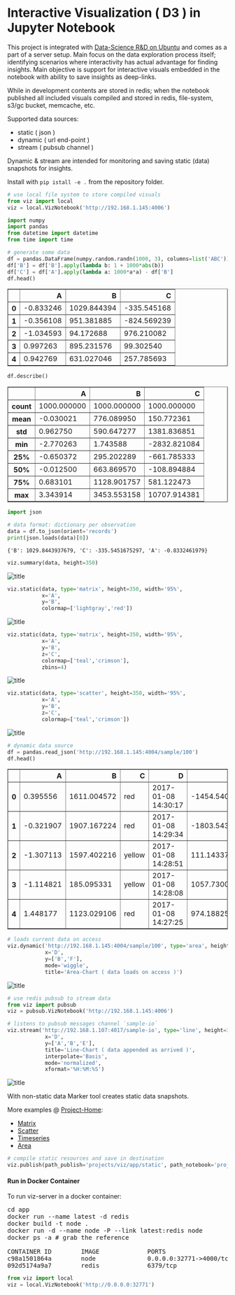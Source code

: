 
# Interactive Visualization ( D3 ) in Jupyter Notebook

This project is integrated with <a href="https://github.com/arcta/server-setup">Data-Science R&amp;D on Ubuntu</a> and comes as a part of a server setup. Main focus on the data exploration process itself; identifying scenarios where interactivity has actual advantage for finding insights. Main objective is support for interactive visuals embedded in the notebook with ability to save insights as deep-links.

While in development contents are stored in redis; when the notebook published all included visuals compiled and stored in redis, file-system, s3/gc bucket, memcache, etc.

Supported data sources:
* static ( json )
* dynamic ( url end-point )
* stream ( pubsub channel )

Dynamic & stream are intended for monitoring and saving static (data) snapshots for insights.

Install with `pip istall -e .` from the repository folder.

```python
# use local file system to store compiled visuals
from viz import local
viz = local.VizNotebook('http://192.168.1.145:4006')
```


```python
import numpy
import pandas
from datetime import datetime 
from time import time

# generate some data
df = pandas.DataFrame(numpy.random.randn(1000, 3), columns=list('ABC'))
df['B'] = df['B'].apply(lambda b: 1 + 1000*abs(b))
df['C'] = df['A'].apply(lambda a: 1000*a*a) - df['B']
df.head()
```




<div>
<table border="1" class="dataframe">
  <thead>
    <tr style="text-align: right;">
      <th></th>
      <th>A</th>
      <th>B</th>
      <th>C</th>
    </tr>
  </thead>
  <tbody>
    <tr>
      <th>0</th>
      <td>-0.833246</td>
      <td>1029.844394</td>
      <td>-335.545168</td>
    </tr>
    <tr>
      <th>1</th>
      <td>-0.356108</td>
      <td>951.381885</td>
      <td>-824.569239</td>
    </tr>
    <tr>
      <th>2</th>
      <td>-1.034593</td>
      <td>94.172688</td>
      <td>976.210082</td>
    </tr>
    <tr>
      <th>3</th>
      <td>0.997263</td>
      <td>895.231576</td>
      <td>99.302540</td>
    </tr>
    <tr>
      <th>4</th>
      <td>0.942769</td>
      <td>631.027046</td>
      <td>257.785693</td>
    </tr>
  </tbody>
</table>
</div>




```python
df.describe()
```




<div>
<table border="1" class="dataframe">
  <thead>
    <tr style="text-align: right;">
      <th></th>
      <th>A</th>
      <th>B</th>
      <th>C</th>
    </tr>
  </thead>
  <tbody>
    <tr>
      <th>count</th>
      <td>1000.000000</td>
      <td>1000.000000</td>
      <td>1000.000000</td>
    </tr>
    <tr>
      <th>mean</th>
      <td>-0.030021</td>
      <td>776.089950</td>
      <td>150.772361</td>
    </tr>
    <tr>
      <th>std</th>
      <td>0.962750</td>
      <td>590.647277</td>
      <td>1381.836851</td>
    </tr>
    <tr>
      <th>min</th>
      <td>-2.770263</td>
      <td>1.743588</td>
      <td>-2832.821084</td>
    </tr>
    <tr>
      <th>25%</th>
      <td>-0.650372</td>
      <td>295.202289</td>
      <td>-661.785333</td>
    </tr>
    <tr>
      <th>50%</th>
      <td>-0.012500</td>
      <td>663.869570</td>
      <td>-108.894884</td>
    </tr>
    <tr>
      <th>75%</th>
      <td>0.683101</td>
      <td>1128.901757</td>
      <td>581.122473</td>
    </tr>
    <tr>
      <th>max</th>
      <td>3.343914</td>
      <td>3453.553158</td>
      <td>10707.914381</td>
    </tr>
  </tbody>
</table>
</div>




```python
import json

# data format: dictionary per observation
data = df.to_json(orient='records')
print(json.loads(data)[0])
```

    {'B': 1029.8443937679, 'C': -335.5451675297, 'A': -0.8332461979}



```python
viz.summary(data, height=350)
```

![title](Screenshot-1.png)


```python
viz.static(data, type='matrix', height=350, width='95%',
           x='A',
           y='B',
           colormap=['lightgray','red'])
```

![title](Screenshot-2.png)


```python
viz.static(data, type='matrix', height=350, width='95%',
           x='A',
           y='B',
           z='C',
           colormap=['teal','crimson'],
           zbins=4)
```

![title](Screenshot-3.png)


```python
viz.static(data, type='scatter', height=350, width='95%',
           x='A',
           y='B',
           z='C',
           colormap=['teal','crimson'])
```

![title](Screenshot-4.png)


```python
# dynamic data source
df = pandas.read_json('http://192.168.1.145:4004/sample/100')
df.head()
```




<div>
<table border="1" class="dataframe">
  <thead>
    <tr style="text-align: right;">
      <th></th>
      <th>A</th>
      <th>B</th>
      <th>C</th>
      <th>D</th>
      <th>E</th>
    </tr>
  </thead>
  <tbody>
    <tr>
      <th>0</th>
      <td>0.395556</td>
      <td>1611.004572</td>
      <td>red</td>
      <td>2017-01-08 14:30:17</td>
      <td>-1454.540113</td>
    </tr>
    <tr>
      <th>1</th>
      <td>-0.321907</td>
      <td>1907.167224</td>
      <td>red</td>
      <td>2017-01-08 14:29:34</td>
      <td>-1803.543089</td>
    </tr>
    <tr>
      <th>2</th>
      <td>-1.307113</td>
      <td>1597.402216</td>
      <td>yellow</td>
      <td>2017-01-08 14:28:51</td>
      <td>111.143370</td>
    </tr>
    <tr>
      <th>3</th>
      <td>-1.114821</td>
      <td>185.095331</td>
      <td>yellow</td>
      <td>2017-01-08 14:28:08</td>
      <td>1057.730000</td>
    </tr>
    <tr>
      <th>4</th>
      <td>1.448177</td>
      <td>1123.029106</td>
      <td>red</td>
      <td>2017-01-08 14:27:25</td>
      <td>974.188253</td>
    </tr>
  </tbody>
</table>
</div>




```python
# loads current data on access
viz.dynamic('http://192.168.1.145:4004/sample/100', type='area', height=350, width='100%',
            x='D',
            y=['B','F'],
            mode='wiggle',
            title='Area-Chart ( data loads on access )')
```

![title](Screenshot-5.png)




```python
# use redis pubsub to stream data
from viz import pubsub
viz = pubsub.VizNotebook('http://192.168.1.145:4006')
```


```python
# listens to pubsub messages channel `sample-io`
viz.stream('http://192.168.1.107:4017/sample-io', type='line', height=350, width='100%',
            x='D',
            y=['A','B','E'],
            title='Line-Chart ( data appended as arrived )',
            interpolate='Basis',
            mode='normalized',
            xformat='%H:%M:%S')
```

![title](Screenshot-6.png)

With non-static data Marker tool creates static data snapshots.

More examples @ <a href="http://www.arcta.me/projects/viz/">Project-Home</a>:
* <a href="http://www.arcta.me/projects/viz/examples/matrix/index.html">Matrix</a>
* <a href="http://www.arcta.me/projects/viz/examples/scatter/index.html">Scatter</a>
* <a href="http://www.arcta.me/projects/viz/examples/line/index.html">Timeseries</a>
* <a href="http://www.arcta.me/projects/viz/examples/area/index.html">Area</a>


```python
# compile static resources and save in destination
viz.publish(path_publish='projects/viz/app/static', path_notebook='projects/viz/README')
```

#### Run in Docker Container 

To run viz-server in a docker container:
<pre>
cd app
docker run --name latest -d redis
docker build -t node .
docker run -d --name node -P --link latest:redis node
docker ps -a # grab the reference

CONTAINER ID        IMAGE             PORTS                     NAMES
c98a1501864a        node              0.0.0.0:32771->4000/tcp   node
092d5174a9a7        redis             6379/tcp                  latest
</pre>


```python
from viz import local
viz = local.VizNotebook('http://0.0.0.0:32771')
```
